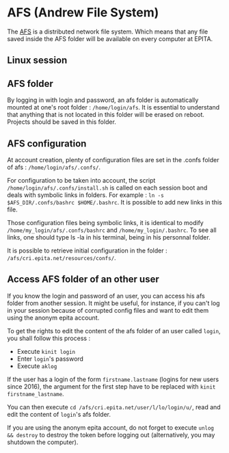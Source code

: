 # AFS (Andrew File System)

The [AFS](https://www.openafs.org/) is a distributed network file system. Which
means that any file saved inside the AFS folder will be available on every
computer at EPITA.

## Linux session

## AFS folder

By logging in with login and password, an afs folder is automatically mounted at one's root folder : `/home/login/afs`. It is essential to understand that anything that is not located in this folder will be erased on reboot. Projects should be saved in this folder.

## AFS configuration

At account creation, plenty of configuration files are set in the .confs folder of afs : `/home/login/afs/.confs/`.

For configuration to be taken into account, the script `/home/login/afs/.confs/install.sh` is called on each session boot and deals with symbolic links in folders. For example : `ln -s $AFS_DIR/.confs/bashrc $HOME/.bashrc`. It is possible to add new links in this file.

Those configuration files being symbolic links, it is identical to modify `/home/my_login/afs/.confs/bashrc` and `/home/my_login/.bashrc`. To see all links, one should type ls -la in his terminal, being in his personnal folder.

It is possible to retrieve initial configuration in the folder : `/afs/cri.epita.net/resources/confs/`.

## Access AFS folder of an other user

If you know the login and password of an user, you can access his afs folder from another session. It might be useful, for instance, if you can't log in your session because of corrupted config files and want to edit them using the anonym epita account.

To get the rights to edit the content of the afs folder of an user called `login`, you shall follow this process :

 * Execute `kinit login`
 * Enter `login`'s password
 * Execute `aklog`

If the user has a login of the form `firstname.lastname` (logins for new users since 2016), the argument for the first step have to be replaced with `kinit firstname_lastname`.

You can then execute `cd /afs/cri.epita.net/user/l/lo/login/u/`, read and edit the content of `login`'s afs folder.

If you are using the anonym epita account, do not forget to execute `unlog && destroy` to destroy the token before logging out (alternatively, you may shutdown the computer).
